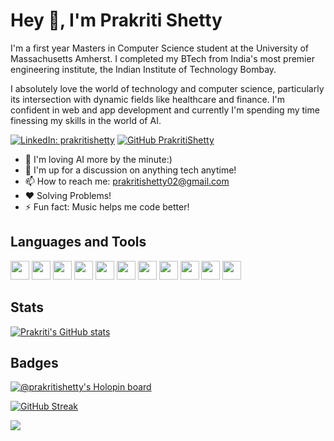 <!-- # Hey <img src="https://raw.githubusercontent.com/MartinHeinz/MartinHeinz/master/wave.gif" width="30px">, I'm Prakriti Shetty!
 -->
 # Hey 👋, I'm Prakriti Shetty
I'm a first year Masters in Computer Science student at the University of Massachusetts Amherst. I completed my BTech from India's most premier engineering institute, the Indian Institute of Technology Bombay. 

I absolutely love the world of technology and computer science, particularly its intersection with dynamic fields like healthcare and finance. I'm confident in web and app development and currently I'm spending my time finessing my skills in the world of AI.

[![LinkedIn: prakritishetty](https://img.shields.io/badge/-PrakritiShetty-blue?style=flat-square&logo=Linkedin&logoColor=white&link=https://www.linkedin.com/in/prakriti-shetty-0533991b9/)](https://www.linkedin.com/in/prakriti-shetty-0533991b9/)
[![GitHub PrakritiShetty](https://img.shields.io/github/followers/PrakritiShetty?label=follow&style=social)](https://github.com/PrakritiShetty)

- 🌱 I'm loving AI more by the minute:)
- 💬 I'm up for a discussion on anything tech anytime!
- 📫 How to reach me: [prakritishetty02@gmail.com](mailto:prakritishetty02@gmail.com)
- ❤️ Solving Problems!
- ⚡ Fun fact: Music helps me code better!

## Languages and Tools

<code><img height="30" src="https://img.shields.io/badge/-JavaScript-F7DF1E?logo=javascript&logoColor=white&style=plastic"></code>
<code><img height="30" src="https://img.shields.io/badge/-ReactJs-61DAFB?logo=react&logoColor=white&style=plastic"></code>
<code><img height="30" src="https://img.shields.io/badge/-Python-3776AB?logo=python&logoColor=white&style=plastic"></code>
<code><img height="30" src="https://img.shields.io/badge/-Django-092E20?logo=django&logoColor=white&style=plastic"></code>
<code><img height="30" src="https://img.shields.io/badge/-Git-F05032?logo=git&logoColor=white&style=plastic"></code>
<code><img height="30" src="https://img.shields.io/badge/-HTML5-E34F26?logo=html5&logoColor=white&style=plastic"></code>
<code><img height="30" src="https://img.shields.io/badge/-CSS3-1572B6?logo=css3&logoColor=white&style=plastic"></code>
<code><img height="30" src="https://img.shields.io/badge/-MySQL-4479A1?logo=mysql&logoColor=white&style=plastic"></code>
<code><img height="30" src="https://img.shields.io/badge/-C++-00599C?logo=c++&logoColor=white&style=plastic"></code>
<code><img height="30" src="https://img.shields.io/badge/-Markdown-000000?logo=markdown&logoColor=white&style=plastic"></code>
<code><img height="30" src="https://img.shields.io/badge/-JupyterNotebook-F37626?logo=jupyter&logoColor=white&style=plastic"></code>

<!-- 
[![Top Langs](https://github-readme-stats.vercel.app/api/top-langs/?username=PrakritiShetty&layout=compact&theme=onedark)](https://github.com/PrakritiShetty/github-readme-stats) -->

## Stats

[![Prakriti's GitHub stats](https://github-readme-stats.vercel.app/api?username=PrakritiShetty&show_icons=true&count_private=true&theme=tokyonight&include_all_commits=true)](https://github.com/PrakritiShetty/)

## Badges
[![@prakritishetty's Holopin board](https://holopin.me/prakritishetty)](https://holopin.io/@prakritishetty)

[![GitHub Streak](https://github-readme-streak-stats.herokuapp.com?user=PrakritiShetty&theme=tokyonight&hide_border=true&date_format=M%20j%5B%2C%20Y%5D&include_all_commits=true)](https://github.com/PrakritiShetty/)

![](https://hit.yhype.me/github/profile?user_id=63250453)

